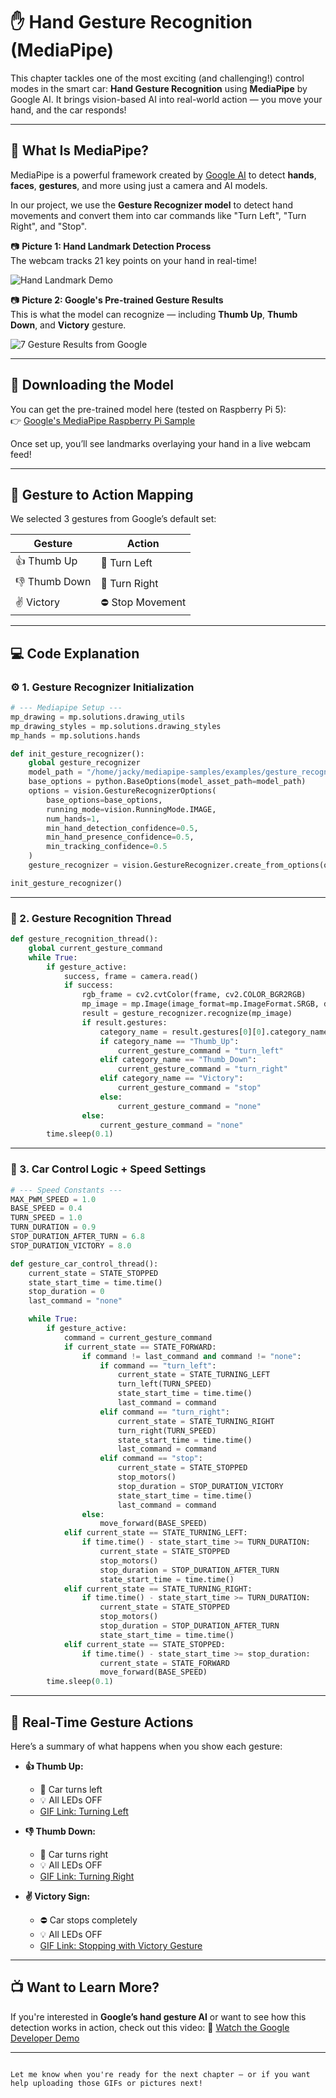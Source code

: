 
# ✋ Hand Gesture Recognition (MediaPipe)

This chapter tackles one of the most exciting (and challenging!) control modes in the smart car: **Hand Gesture Recognition** using **MediaPipe** by Google AI. It brings vision-based AI into real-world action — you move your hand, and the car responds!

---

## 🧠 What Is MediaPipe?

MediaPipe is a powerful framework created by [Google AI](https://ai.google.dev/edge/mediapipe/solutions/vision/hand_landmarker) to detect **hands**, **faces**, **gestures**, and more using just a camera and AI models.

In our project, we use the **Gesture Recognizer model** to detect hand movements and convert them into car commands like "Turn Left", "Turn Right", and "Stop".

📷 **Picture 1: Hand Landmark Detection Process**  
The webcam tracks 21 key points on your hand in real-time!

![Hand Landmark Demo](assets/hand_landmark_example.jpg)

📷 **Picture 2: Google's Pre-trained Gesture Results**  
This is what the model can recognize — including **Thumb Up**, **Thumb Down**, and **Victory** gesture.

![7 Gesture Results from Google](assets/gesture_results.jpg)

---

## 🔗 Downloading the Model

You can get the pre-trained model here (tested on Raspberry Pi 5):  
👉 [Google's MediaPipe Raspberry Pi Sample](https://github.com/google-ai-edge/mediapipe-samples/tree/main/examples/gesture_recognizer/raspberry_pi)

Once set up, you’ll see landmarks overlaying your hand in a live webcam feed!

---

## 🤝 Gesture to Action Mapping

We selected 3 gestures from Google’s default set:

| Gesture     | Action         |
|-------------|----------------|
| 👍 Thumb Up  | 🔄 Turn Left     |
| 👎 Thumb Down| 🔁 Turn Right    |
| ✌️ Victory   | ⛔ Stop Movement |

---

## 💻 Code Explanation

### ⚙️ 1. Gesture Recognizer Initialization

```python
# --- Mediapipe Setup ---
mp_drawing = mp.solutions.drawing_utils
mp_drawing_styles = mp.solutions.drawing_styles
mp_hands = mp.solutions.hands

def init_gesture_recognizer():
    global gesture_recognizer
    model_path = "/home/jacky/mediapipe-samples/examples/gesture_recognizer/raspberry_pi/gesture_recognizer.task"
    base_options = python.BaseOptions(model_asset_path=model_path)
    options = vision.GestureRecognizerOptions(
        base_options=base_options,
        running_mode=vision.RunningMode.IMAGE,
        num_hands=1,
        min_hand_detection_confidence=0.5,
        min_hand_presence_confidence=0.5,
        min_tracking_confidence=0.5
    )
    gesture_recognizer = vision.GestureRecognizer.create_from_options(options)

init_gesture_recognizer()
```

---

### 🎯 2. Gesture Recognition Thread

```python
def gesture_recognition_thread():
    global current_gesture_command
    while True:
        if gesture_active:
            success, frame = camera.read()
            if success:
                rgb_frame = cv2.cvtColor(frame, cv2.COLOR_BGR2RGB)
                mp_image = mp.Image(image_format=mp.ImageFormat.SRGB, data=rgb_frame)
                result = gesture_recognizer.recognize(mp_image)
                if result.gestures:
                    category_name = result.gestures[0][0].category_name
                    if category_name == "Thumb_Up":
                        current_gesture_command = "turn_left"
                    elif category_name == "Thumb_Down":
                        current_gesture_command = "turn_right"
                    elif category_name == "Victory":
                        current_gesture_command = "stop"
                    else:
                        current_gesture_command = "none"
                else:
                    current_gesture_command = "none"
        time.sleep(0.1)
```

---

### 🧠 3. Car Control Logic + Speed Settings

```python
# --- Speed Constants ---
MAX_PWM_SPEED = 1.0
BASE_SPEED = 0.4
TURN_SPEED = 1.0
TURN_DURATION = 0.9
STOP_DURATION_AFTER_TURN = 6.8
STOP_DURATION_VICTORY = 8.0

def gesture_car_control_thread():
    current_state = STATE_STOPPED
    state_start_time = time.time()
    stop_duration = 0
    last_command = "none"

    while True:
        if gesture_active:
            command = current_gesture_command
            if current_state == STATE_FORWARD:
                if command != last_command and command != "none":
                    if command == "turn_left":
                        current_state = STATE_TURNING_LEFT
                        turn_left(TURN_SPEED)
                        state_start_time = time.time()
                        last_command = command
                    elif command == "turn_right":
                        current_state = STATE_TURNING_RIGHT
                        turn_right(TURN_SPEED)
                        state_start_time = time.time()
                        last_command = command
                    elif command == "stop":
                        current_state = STATE_STOPPED
                        stop_motors()
                        stop_duration = STOP_DURATION_VICTORY
                        state_start_time = time.time()
                        last_command = command
                else:
                    move_forward(BASE_SPEED)
            elif current_state == STATE_TURNING_LEFT:
                if time.time() - state_start_time >= TURN_DURATION:
                    current_state = STATE_STOPPED
                    stop_motors()
                    stop_duration = STOP_DURATION_AFTER_TURN
                    state_start_time = time.time()
            elif current_state == STATE_TURNING_RIGHT:
                if time.time() - state_start_time >= TURN_DURATION:
                    current_state = STATE_STOPPED
                    stop_motors()
                    stop_duration = STOP_DURATION_AFTER_TURN
                    state_start_time = time.time()
            elif current_state == STATE_STOPPED:
                if time.time() - state_start_time >= stop_duration:
                    current_state = STATE_FORWARD
                    move_forward(BASE_SPEED)
        time.sleep(0.1)
```

---

## 🧪 Real-Time Gesture Actions

Here’s a summary of what happens when you show each gesture:

* **👍 Thumb Up:**

  * 🔄 Car turns left
  * 💡 All LEDs OFF
  * [GIF Link: Turning Left](https://example.com/gesture_left.gif)

* **👎 Thumb Down:**

  * 🔁 Car turns right
  * 💡 All LEDs OFF
  * [GIF Link: Turning Right](https://example.com/gesture_right.gif)

* **✌️ Victory Sign:**

  * ⛔ Car stops completely
  * 💡 All LEDs OFF
  * [GIF Link: Stopping with Victory Gesture](https://example.com/gesture_stop.gif)

---

## 📺 Want to Learn More?

If you're interested in **Google’s hand gesture AI** or want to see how this detection works in action, check out this video:
🎥 [Watch the Google Developer Demo](https://www.youtube.com/watch?v=EWaYOil--sQ)

---

```

Let me know when you're ready for the next chapter — or if you want help uploading those GIFs or pictures next!
```
